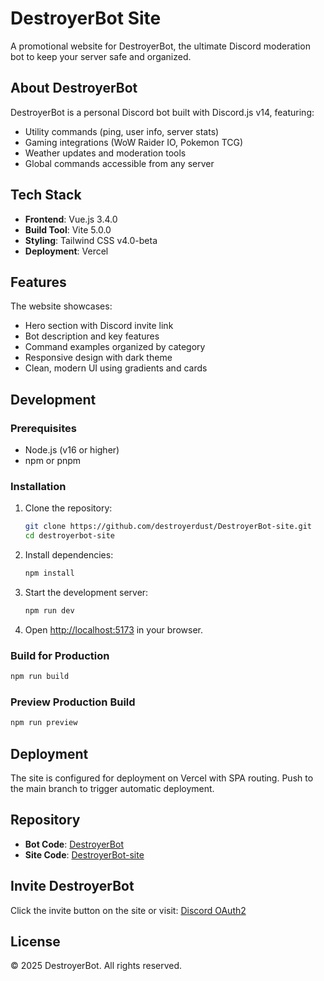 # DestroyerBot Site

A promotional website for DestroyerBot, the ultimate Discord moderation bot to keep your server safe and organized.

## About DestroyerBot

DestroyerBot is a personal Discord bot built with Discord.js v14, featuring:
- Utility commands (ping, user info, server stats)
- Gaming integrations (WoW Raider IO, Pokemon TCG)
- Weather updates and moderation tools
- Global commands accessible from any server

## Tech Stack

- **Frontend**: Vue.js 3.4.0
- **Build Tool**: Vite 5.0.0
- **Styling**: Tailwind CSS v4.0-beta
- **Deployment**: Vercel

## Features

The website showcases:
- Hero section with Discord invite link
- Bot description and key features
- Command examples organized by category
- Responsive design with dark theme
- Clean, modern UI using gradients and cards

## Development

### Prerequisites

- Node.js (v16 or higher)
- npm or pnpm

### Installation

1. Clone the repository:
   ```bash
   git clone https://github.com/destroyerdust/DestroyerBot-site.git
   cd destroyerbot-site
   ```

2. Install dependencies:
   ```bash
   npm install
   ```

3. Start the development server:
   ```bash
   npm run dev
   ```

4. Open [http://localhost:5173](http://localhost:5173) in your browser.

### Build for Production

```bash
npm run build
```

### Preview Production Build

```bash
npm run preview
```

## Deployment

The site is configured for deployment on Vercel with SPA routing. Push to the main branch to trigger automatic deployment.

## Repository

- **Bot Code**: [DestroyerBot](https://github.com/destroyerdust/DestroyerBot)
- **Site Code**: [DestroyerBot-site](https://github.com/destroyerdust/DestroyerBot-site)

## Invite DestroyerBot

Click the invite button on the site or visit: [Discord OAuth2](https://discord.com/oauth2/authorize?client_id=773000914319048736&scope=bot%20applications.commands&permissions=347136)

## License

© 2025 DestroyerBot. All rights reserved.
